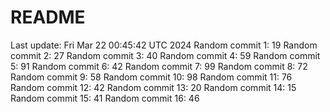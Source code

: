 # README

Last update: Fri Mar 22 00:45:42 UTC 2024
Random commit 1: 19
Random commit 2: 27
Random commit 3: 40
Random commit 4: 59
Random commit 5: 91
Random commit 6: 42
Random commit 7: 99
Random commit 8: 72
Random commit 9: 58
Random commit 10: 98
Random commit 11: 76
Random commit 12: 42
Random commit 13: 20
Random commit 14: 15
Random commit 15: 41
Random commit 16: 46
